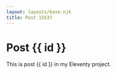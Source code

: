 ```yaml
---
layout: layouts/base.njk
title: Post 15537
---
```


# Post {{ id }}

This is post {{ id }} in my Eleventy project.
